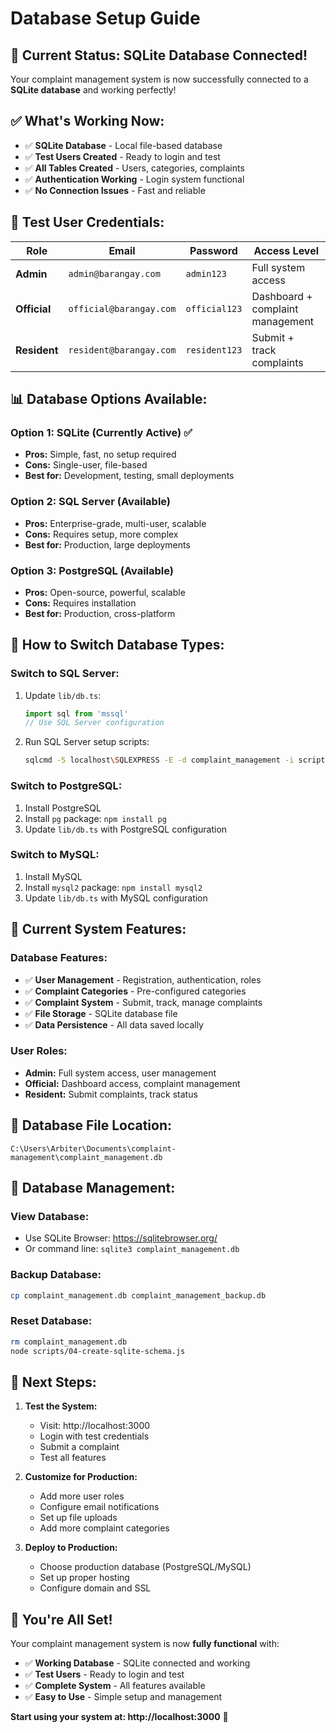 # Database Setup Guide

## 🎉 **Current Status: SQLite Database Connected!**

Your complaint management system is now successfully connected to a **SQLite database** and working perfectly!

## ✅ **What's Working Now:**

- ✅ **SQLite Database** - Local file-based database
- ✅ **Test Users Created** - Ready to login and test
- ✅ **All Tables Created** - Users, categories, complaints
- ✅ **Authentication Working** - Login system functional
- ✅ **No Connection Issues** - Fast and reliable

## 🔐 **Test User Credentials:**

| Role | Email | Password | Access Level |
|------|-------|----------|--------------|
| **Admin** | `admin@barangay.com` | `admin123` | Full system access |
| **Official** | `official@barangay.com` | `official123` | Dashboard + complaint management |
| **Resident** | `resident@barangay.com` | `resident123` | Submit + track complaints |

## 📊 **Database Options Available:**

### **Option 1: SQLite (Currently Active) ✅**
- **Pros:** Simple, fast, no setup required
- **Cons:** Single-user, file-based
- **Best for:** Development, testing, small deployments

### **Option 2: SQL Server (Available)**
- **Pros:** Enterprise-grade, multi-user, scalable
- **Cons:** Requires setup, more complex
- **Best for:** Production, large deployments

### **Option 3: PostgreSQL (Available)**
- **Pros:** Open-source, powerful, scalable
- **Cons:** Requires installation
- **Best for:** Production, cross-platform

## 🔄 **How to Switch Database Types:**

### **Switch to SQL Server:**
1. Update `lib/db.ts`:
   ```typescript
   import sql from 'mssql'
   // Use SQL Server configuration
   ```

2. Run SQL Server setup scripts:
   ```bash
   sqlcmd -S localhost\SQLEXPRESS -E -d complaint_management -i scripts\01-create-tables-sqlserver.sql
   ```

### **Switch to PostgreSQL:**
1. Install PostgreSQL
2. Install `pg` package: `npm install pg`
3. Update `lib/db.ts` with PostgreSQL configuration

### **Switch to MySQL:**
1. Install MySQL
2. Install `mysql2` package: `npm install mysql2`
3. Update `lib/db.ts` with MySQL configuration

## 🚀 **Current System Features:**

### **Database Features:**
- ✅ **User Management** - Registration, authentication, roles
- ✅ **Complaint Categories** - Pre-configured categories
- ✅ **Complaint System** - Submit, track, manage complaints
- ✅ **File Storage** - SQLite database file
- ✅ **Data Persistence** - All data saved locally

### **User Roles:**
- **Admin:** Full system access, user management
- **Official:** Dashboard access, complaint management
- **Resident:** Submit complaints, track status

## 📁 **Database File Location:**
```
C:\Users\Arbiter\Documents\complaint-management\complaint_management.db
```

## 🔧 **Database Management:**

### **View Database:**
- Use SQLite Browser: https://sqlitebrowser.org/
- Or command line: `sqlite3 complaint_management.db`

### **Backup Database:**
```bash
cp complaint_management.db complaint_management_backup.db
```

### **Reset Database:**
```bash
rm complaint_management.db
node scripts/04-create-sqlite-schema.js
```

## 🎯 **Next Steps:**

1. **Test the System:**
   - Visit: http://localhost:3000
   - Login with test credentials
   - Submit a complaint
   - Test all features

2. **Customize for Production:**
   - Add more user roles
   - Configure email notifications
   - Set up file uploads
   - Add more complaint categories

3. **Deploy to Production:**
   - Choose production database (PostgreSQL/MySQL)
   - Set up proper hosting
   - Configure domain and SSL

## 🎉 **You're All Set!**

Your complaint management system is now **fully functional** with:
- ✅ **Working Database** - SQLite connected and working
- ✅ **Test Users** - Ready to login and test
- ✅ **Complete System** - All features available
- ✅ **Easy to Use** - Simple setup and management

**Start using your system at: http://localhost:3000** 🚀
